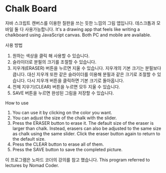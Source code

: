 # Chalk Board
자바 스크립트 캔버스를 이용한 칠판을 쓰는 듯한 느낌의 그림 앱입니다. 데스크톱과 모바일 둘 다 사용가능합니다.
It's a drawing app that feels like writing a chalkboard using JavaScript canvas. Both PC and mobile are available.

사용 방법
1. 원하는 색상을 클릭 해 사용할 수 있습니다.
2. 슬라이더로 분필의 크기를 조절할 수 있습니다.
3. 지우개(ERASER) 버튼을 누르면 지울 수 있습니다.
   지우개의 기본 크기는 분필보다 큽니다. 대신 지우개 또한 같은 슬라이더를 이용해 분필과 같은 크기로 조절할 수 있습니다.
   다시 지우개 버튼을 클릭하면 기본 크기로 돌아옵니다.
4. 전체 지우기(CLEAR) 버튼을 누르면 모두 지울 수 있습니다.
5. SAVE 버튼을 누르면 완성된 그림을 저장할 수 있습니다.

How to use
1. You can use it by clicking on the color you want.
2. You can adjust the size of the chalk with the slider.
3. Press the ERASER button to erase it.
The default size of the eraser is larger than chalk. Instead, erasers can also be adjusted to the same size as chalk using the same slider.
Click the eraser button again to return to the default size.
4. Press the CLEAR button to erase all of them.
5. Press the SAVE button to save the completed picture.

이 프로그램은 노마드 코더의 강의를 참고 했습니다.
This program referred to lectures by Nomad Coder.

